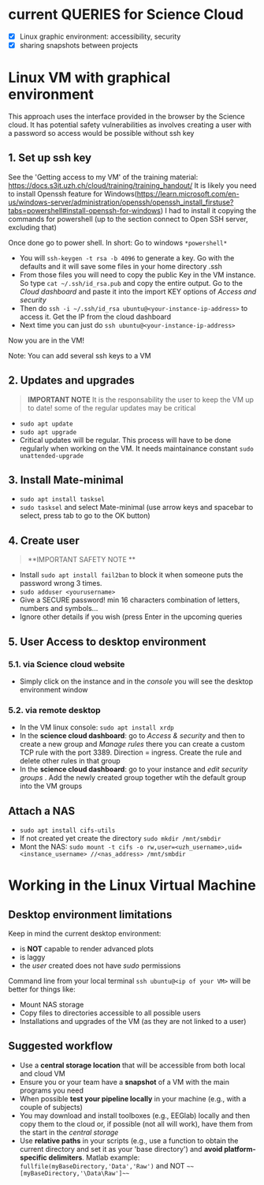 # current QUERIES for Science Cloud  
- [x]  Linux graphic environment: accessibility, security
- [x] sharing snapshots between projects
 
# Linux VM with graphical environment
This approach uses the interface provided in the browser by the Science cloud. It has potential safety vulnerabilities as involves creating a user with a password so access would be possible without ssh key

## 1. Set up ssh key
See the 'Getting access to my VM' of the training material: https://docs.s3it.uzh.ch/cloud/training/training_handout/
It is likely you need to install Openssh feature for Windows(https://learn.microsoft.com/en-us/windows-server/administration/openssh/openssh_install_firstuse?tabs=powershell#install-openssh-for-windows)
I had to install it copying the commands for powershell (up to the section connect to Open SSH server, excluding that) 

Once done go to power shell. In short: 
Go to windows `*powershell*`
- You will `ssh-keygen -t rsa -b 4096` to generate a key. Go with the defaults and it will save some files in your home directory .ssh
- From those files you will need to copy the public Key in the VM instance. So type  `cat ~/.ssh/id_rsa.pub` and copy the entire output. Go to the *Cloud dashboard* and paste it into the import KEY options of *Access and security*
- Then do `ssh -i ~/.ssh/id_rsa ubuntu@<your-instance-ip-address>` to access it. Get the IP from the cloud dashboard
- Next time you can just do `ssh ubuntu@<your-instance-ip-address>`

Now you are in the VM! 

Note: You can add several ssh keys to a VM

## 2. Updates and upgrades
> **IMPORTANT NOTE** 
It is the responsability the user to keep the VM up to date! some of the regular updates may be critical

- `sudo apt update` 
- `sudo apt upgrade`
- Critical updates will be regular. This process will have to be done regularly when working on the VM. It needs maintainance  constant `sudo unattended-upgrade`

## 3. Install Mate-minimal 
- `sudo apt install tasksel`
- `sudo tasksel` and select Mate-minimal (use arrow keys and spacebar to select, press tab to go to the OK button)  

## 4. Create user 
 > **IMPORTANT SAFETY NOTE **
 
- Install `sudo apt install fail2ban` to block it when someone puts the password wrong 3 times. 
- `sudo adduser <yourusername>`
- Give a SECURE password! min 16 characters combination of letters, numbers and symbols...
- Ignore other details if you wish (press Enter in the upcoming queries

## 5. User Access to desktop environment
### 5.1. via Science cloud website
 - Simply click on the instance and in the *console* you will see the desktop environment window
### 5.2. via remote desktop 
 - In the VM linux console: `sudo apt install xrdp`
 - In the **science cloud dashboard**: go to *Access & security* and then to create a new group and *Manage rules* there you can create a custom TCP rule with the port 3389. Direction = ingress. Create the rule and delete other rules in that group
 - In the **science cloud dashboard**: go to your instance and *edit security groups* . Add the newly created group together wtih the default group into the VM groups

## Attach a NAS
- `sudo apt install cifs-utils`
- If not created yet create the directory `sudo mkdir /mnt/smbdir`
- Mont the NAS: `sudo mount -t cifs -o rw,user=<uzh_username>,uid=<instance_username> //<nas_address> /mnt/smbdir`

#  Working in the Linux Virtual Machine
## Desktop environment limitations
Keep in mind the current desktop environment:
- is **NOT** capable to render advanced plots
- is laggy
- the *user* created does not have *sudo* permissions

Command line from your local terminal `ssh ubuntu@<ip of your VM>` will be better for things like:

- Mount NAS storage
- Copy files to directories accessible to all possible users
- Installations and upgrades of the VM (as they are not linked to a user)

## Suggested workflow 
- Use a **central storage location** that will be accessible from both local and cloud VM
- Ensure you or your team have a **snapshot** of a VM with the main programs you need
- When possible **test your pipeline locally** in your machine (e.g., with a couple of subjects)
- You may download and install toolboxes (e.g., EEGlab) locally and then copy them to the cloud or, if possible (not all will work), have them from the start in the *central storage*
- Use **relative paths** in your scripts (e.g., use a function to obtain the current directory and set it as your 'base directory') and **avoid platform-specific delimiters**. Matlab example: `fullfile(myBaseDirectory,'Data','Raw')` and NOT `~~[myBaseDirectory,'\Data\Raw']~~`
 
 
